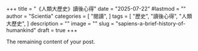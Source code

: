 +++
title = "《人類大歷史》讀後心得"
date = "2025-07-22"
#lastmod = ""
author = "Scientia"
categories = [
  "閱讀",
]
tags = [
  "歷史",
  "讀後心得",
  "人類大歷史",
]
description = ""
image = "" 
slug = "sapiens-a-brief-history-of-humankind"
draft = true
+++
 
The remaining content of your post.
